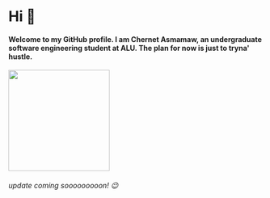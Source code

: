 <h1> Hi 👋 </h1>

<h4> Welcome to my GitHub profile. I am Chernet Asmamaw, an undergraduate software engineering student at ALU. The plan for now is just to tryna' hustle. </h4>
<img src="[https://user-images.githubusercontent.com/113379056/213289932-b9c41acb-ae43-43aa-a133-c0c2e0e54091.jpg)](https://www.google.com/url?sa=i&url=https%3A%2F%2Fgifer.com%2Fen%2Fgifs%2Ffunny&psig=AOvVaw2AFA-J2JmfuOZx72rHnJrQ&ust=1676537664804000&source=images&cd=vfe&ved=0CA8QjRxqFwoTCLikt9KTl_0CFQAAAAAdAAAAABAJ)" width="200" height="200">

<h6> update coming sooooooooon! 😉</h6>

<!--
**ChernetAsmamaw/ChernetAsmamaw** is a ✨ _special_ ✨ repository because its `README.md` (this file) appears on your GitHub profile.

Here are some ideas to get you started:

- 🔭 I’m currently working on ...
- 🌱 I’m currently learning ...
- 👯 I’m looking to collaborate on ...
- 🤔 I’m looking for help with ...
- 💬 Ask me about ...
- 📫 How to reach me: ...
- 😄 Pronouns: ...
- ⚡ Fun fact: ...
-->
